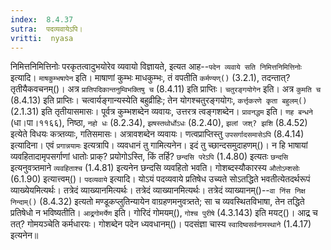 ```yaml
---
index:  8.4.37
sutra:  पदव्यवायेऽपि।
vritti:  nyasa
---
```


निमित्तनिमित्तिनोः परकृतत्वादुभयोरेव व्यवायो विज्ञायते, इत्यत आह--`पदेन व्यवाये सति निमित्तनिमित्तिनोः` इत्यादि। `माषकुम्भषापेन` इति। माषाणां कुम्भः माधकुम्भः, तं वपतीति `कर्मण्यण्()` (3.2.1), तदन्तात्? तृतीयैकवचनम्()। अत्र `प्रातिपदिकान्तनुम्विभक्तिषु च` (8.4.11) इति प्राप्तिः। `चतुरङ्गयोगेन` इति। अत्र `कुमति च` (8.4.13) इति प्राप्तिः। चत्वार्यङ्गान्यस्येति बहुव्रीहिः; तेन योगश्चतुरङ्गयोगः, `कर्त्तृकरणे कृता बहुलम्()` (2.1.31) इति तृतीयासमासः। पूर्वत्र कुम्भशब्देन व्यवायः, उत्तरत्र त्वङ्गशब्देन। `प्रावनद्धम` इति। `णह बन्धने` (धा।पा।११६६), निष्ठा, `नहो धः` (8.2.34), `झषस्तथोर्धोऽधः` (8.2.40), `झलां जश्? झशि` (8.4.52) इत्येते विधयः कत्र्तव्याः, गतिसमासः। अत्रावशब्देन व्यवायः। णत्वप्राप्तिस्तु `उपसर्गादसमासेऽपि` (8.4.14) इत्यादिना। एवं `प्रगान्नयामः` इत्यत्रापि। व्यवधानं तु गामित्यनेन। इदं तु च्छान्दसमुदाहणम्()। न हि भाषायां व्यवहितादामृपसर्गाणां धातोः प्राक्? प्रयोगोऽस्ति, किं तर्हि? `छन्दसि परेऽपि` (1.4.80) इत्यतः `छन्दसि` इत्यनुवत्र्तमाने `व्यवहिताश्च` (1.4.81) इत्यनेन छन्दसि व्यवहितो भवति। गोशब्दस्यौकारस्य `औतोऽम्शसोः` (6.1.90) इत्यात्त्वम्()। 
`पदव्यवाये` इत्यादि। योऽयं पदव्यवाये प्रतिषेध उच्यते सोऽतद्धिते भवतीत्येतदर्थरूपं व्याख्येयमित्यर्थः। तत्रेदं व्याख्यानमित्यर्थः। तत्रेदं व्याख्यानमित्यर्थः। तत्रेदं व्याख्यानम्()--`वा निंस निक्ष निन्दाम्()` (8.4.32) इत्यतो मण्डूकप्लुतिन्यायेन वाग्रहणमनुवत्र्तते; सा च व्यवस्थितविभाषा, तेन तद्धिते प्रतिषेधो न भविष्यतीति। `आद्र्रगोमर्येण` इति। गोरिदं गोमयम्(), `गोश्च पुरीषे` (4.3.143) इति मयट्()। आद्र्र च तत्? गोमयञ्चेति कर्मधारयः। गोशब्देन पदेन ध्यवधानम्()। पदसंज्ञा चास्य `स्वादिष्वसर्वनामस्थाने` (1.4.17) इत्यनेन॥
